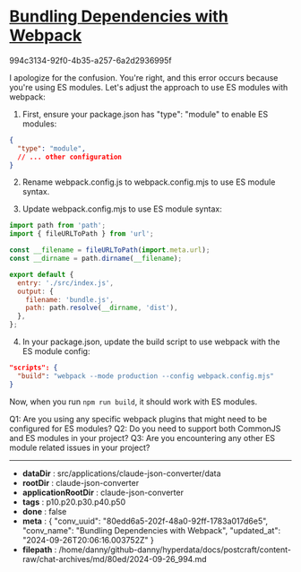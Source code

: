 # [Bundling Dependencies with Webpack](https://claude.ai/chat/80edd6a5-202f-48a0-92ff-1783a017d6e5)

994c3134-92f0-4b35-a257-6a2d2936995f

 I apologize for the confusion. You're right, and this error occurs because you're using ES modules. Let's adjust the approach to use ES modules with webpack:

1. First, ensure your package.json has "type": "module" to enable ES modules:

```json
{
  "type": "module",
  // ... other configuration
}
```

2. Rename webpack.config.js to webpack.config.mjs to use ES module syntax.

3. Update webpack.config.mjs to use ES module syntax:

```javascript
import path from 'path';
import { fileURLToPath } from 'url';

const __filename = fileURLToPath(import.meta.url);
const __dirname = path.dirname(__filename);

export default {
  entry: './src/index.js',
  output: {
    filename: 'bundle.js',
    path: path.resolve(__dirname, 'dist'),
  },
};
```

4. In your package.json, update the build script to use webpack with the ES module config:

```json
"scripts": {
  "build": "webpack --mode production --config webpack.config.mjs"
}
```

Now, when you run `npm run build`, it should work with ES modules.

Q1: Are you using any specific webpack plugins that might need to be configured for ES modules?
Q2: Do you need to support both CommonJS and ES modules in your project?
Q3: Are you encountering any other ES module related issues in your project?

---

* **dataDir** : src/applications/claude-json-converter/data
* **rootDir** : claude-json-converter
* **applicationRootDir** : claude-json-converter
* **tags** : p10.p20.p30.p40.p50
* **done** : false
* **meta** : {
  "conv_uuid": "80edd6a5-202f-48a0-92ff-1783a017d6e5",
  "conv_name": "Bundling Dependencies with Webpack",
  "updated_at": "2024-09-26T20:06:16.003752Z"
}
* **filepath** : /home/danny/github-danny/hyperdata/docs/postcraft/content-raw/chat-archives/md/80ed/2024-09-26_994.md